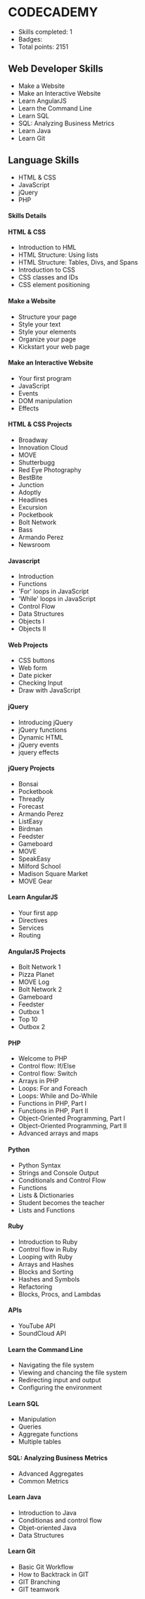 # CODECADEMY
- Skills completed: 1
- Badges: 
- Total points: 2151

## Web Developer Skills
- Make a Website
- Make an Interactive Website
- Learn AngularJS
- Learn the Command Line
- Learn SQL
- SQL: Analyzing Business Metrics
- Learn Java
- Learn Git

## Language Skills
- HTML & CSS
- JavaScript
- jQuery
- PHP

#### Skills Details
#### HTML & CSS
- Introduction to HML
- HTML Structure: Using lists
- HTML Structure: Tables, Divs, and Spans
- Introduction to CSS
- CSS classes and IDs
- CSS element positioning

#### Make a Website
- Structure your page
- Style your text
- Style your elements
- Organize your page
- Kickstart your web page

#### Make an Interactive Website
- Your first program
- JavaScript
- Events
- DOM manipulation
- Effects

#### HTML & CSS Projects
- Broadway
- Innovation Cloud
- MOVE
- Shutterbugg
- Red Eye Photography
- BestBite
- Junction
- Adoptly
- Headlines
- Excursion
- Pocketbook
- Bolt Network
- Bass
- Armando Perez
- Newsroom

#### Javascript
- Introduction
- Functions
- 'For' loops in JavaScript
- 'While' loops in JavaScript
- Control Flow
- Data Structures
- Objects I
- Objects II

#### Web Projects
- CSS buttons
- Web form
- Date picker
- Checking Input
- Draw with JavaScript

#### jQuery
- Introducing jQuery
- jQuery functions
- Dynamic HTML
- jQuery events
- jquery effects

#### jQuery Projects
- Bonsai
- Pocketbook
- Threadly
- Forecast
- Armando Perez
- ListEasy
- Birdman
- Feedster
- Gameboard
- MOVE
- SpeakEasy
- Milford School
- Madison Square Market
- MOVE Gear

#### Learn AngularJS
- Your first app
- Directives
- Services
- Routing

#### AngularJS Projects
- Bolt Network 1
- Pizza Planet
- MOVE Log
- Bolt Network 2
- Gameboard
- Feedster
- Outbox 1
- Top 10
- Outbox 2

#### PHP
- Welcome to PHP
- Control flow: If/Else
- Control flow: Switch
- Arrays in PHP
- Loops: For and Foreach
- Loops: While and Do-While
- Functions in PHP, Part I
- Functions in PHP, Part II
- Object-Oriented Programming, Part I
- Object-Oriented Programming, Part II
- Advanced arrays and maps

#### Python
- Python Syntax
- Strings and Console Output
- Conditionals and Control Flow
- Functions
- Lists & Dictionaries
- Student becomes the teacher
- Lists and Functions

#### Ruby
- Introduction to Ruby
- Control flow in Ruby
- Looping with Ruby
- Arrays and Hashes
- Blocks and Sorting
- Hashes and Symbols
- Refactoring
- Blocks, Procs, and Lambdas

#### APIs
- YouTube API
- SoundCloud API

#### Learn the Command Line
- Navigating the file system
- Viewing and chancing the file system
- Redirecting input and output
- Configuring the environment

#### Learn SQL
- Manipulation
- Queries
- Aggregate functions
- Multiple tables

#### SQL: Analyzing Business Metrics
- Advanced Aggregates
- Common Metrics

#### Learn Java
- Introduction to Java
- Conditionas and control flow
- Objet-oriented Java
- Data Structures

#### Learn Git
- Basic Git Workflow
- How to Backtrack in GIT
- GIT Branching
- GIT teamwork
